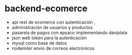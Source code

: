 # backend-ecomerce
- api rest de ecomerce con autenticación ,
- administración de usuarios y productos 
- pasarela de pagos con epyaco implementando daviplata 
-  json web token para la autenticación 
- mysql como base de datos
- nodemiler envio de correos electrónicos 




